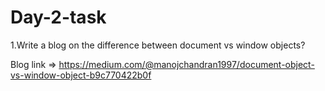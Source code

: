 # Day-2-task
1.Write a blog on the difference between document vs window objects?

  Blog link => https://medium.com/@manojchandran1997/document-object-vs-window-object-b9c770422b0f
